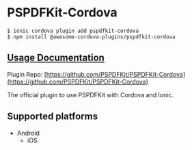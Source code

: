 # PSPDFKit-Cordova

```text
$ ionic cordova plugin add pspdfkit-cordova
$ npm install @awesome-cordova-plugins/pspdfkit-cordova
```

## [Usage Documentation](https://danielsogl.gitbook.io/awesome-cordova-plugins/plugins/pspdfkit-cordova/)

Plugin Repo: [https://github.com/PSPDFKit/PSPDFKit-Cordova](https://github.com/PSPDFKit/PSPDFKit-Cordova)

The official plugin to use PSPDFKit with Cordova and Ionic.

## Supported platforms

* Android
  * iOS

